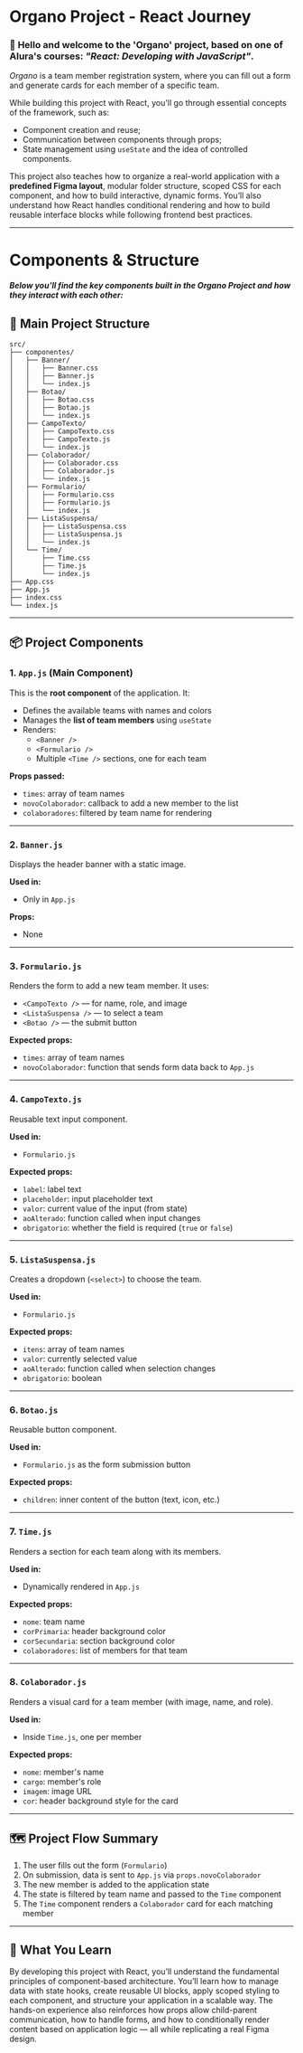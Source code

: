 # **Organo Project - React Journey**

### 👋 **Hello and welcome to the 'Organo' project**, based on one of Alura's courses: *"React: Developing with JavaScript"*.  
*Organo* is a team member registration system, where you can fill out a form and generate cards for each member of a specific team.  

While building this project with React, you'll go through essential concepts of the framework, such as:
- Component creation and reuse;
- Communication between components through props;
- State management using `useState` and the idea of controlled components.

This project also teaches how to organize a real-world application with a **predefined Figma layout**, modular folder structure, scoped CSS for each component, and how to build interactive, dynamic forms. You’ll also understand how React handles conditional rendering and how to build reusable interface blocks while following frontend best practices.

---

# **Components & Structure**

#### *Below you'll find the key components built in the Organo Project and how they interact with each other:*  

## 📁 Main Project Structure

```plaintext
src/
├── componentes/
│   ├── Banner/
│   │   ├── Banner.css
│   │   ├── Banner.js
│   │   └── index.js
│   ├── Botao/
│   │   ├── Botao.css
│   │   ├── Botao.js
│   │   └── index.js
│   ├── CampoTexto/
│   │   ├── CampoTexto.css
│   │   ├── CampoTexto.js
│   │   └── index.js
│   ├── Colaborador/
│   │   ├── Colaborador.css
│   │   ├── Colaborador.js
│   │   └── index.js
│   ├── Formulario/
│   │   ├── Formulario.css
│   │   ├── Formulario.js
│   │   └── index.js
│   ├── ListaSuspensa/
│   │   ├── ListaSuspensa.css
│   │   ├── ListaSuspensa.js
│   │   └── index.js
│   └── Time/
│       ├── Time.css
│       ├── Time.js
│       └── index.js
├── App.css
├── App.js
├── index.css
└── index.js
```

---

## 📦 Project Components

### 1. `App.js` (Main Component)

This is the **root component** of the application. It:

- Defines the available teams with names and colors
- Manages the **list of team members** using `useState`
- Renders:
  - `<Banner />`
  - `<Formulario />`
  - Multiple `<Time />` sections, one for each team

**Props passed:**
- `times`: array of team names
- `novoColaborador`: callback to add a new member to the list
- `colaboradores`: filtered by team name for rendering

---

### 2. `Banner.js`

Displays the header banner with a static image.

**Used in:**
- Only in `App.js`

**Props:**
- None

---

### 3. `Formulario.js`

Renders the form to add a new team member. It uses:

- `<CampoTexto />` — for name, role, and image
- `<ListaSuspensa />` — to select a team
- `<Botao />` — the submit button

**Expected props:**
- `times`: array of team names
- `novoColaborador`: function that sends form data back to `App.js`

---

### 4. `CampoTexto.js`

Reusable text input component.

**Used in:**
- `Formulario.js`

**Expected props:**
- `label`: label text
- `placeholder`: input placeholder text
- `valor`: current value of the input (from state)
- `aoAlterado`: function called when input changes
- `obrigatorio`: whether the field is required (`true` or `false`)

---

### 5. `ListaSuspensa.js`

Creates a dropdown (`<select>`) to choose the team.

**Used in:**
- `Formulario.js`

**Expected props:**
- `itens`: array of team names
- `valor`: currently selected value
- `aoAlterado`: function called when selection changes
- `obrigatorio`: boolean

---

### 6. `Botao.js`

Reusable button component.

**Used in:**
- `Formulario.js` as the form submission button

**Expected props:**
- `children`: inner content of the button (text, icon, etc.)

---

### 7. `Time.js`

Renders a section for each team along with its members.

**Used in:**
- Dynamically rendered in `App.js`

**Expected props:**
- `nome`: team name
- `corPrimaria`: header background color
- `corSecundaria`: section background color
- `colaboradores`: list of members for that team

---

### 8. `Colaborador.js`

Renders a visual card for a team member (with image, name, and role).

**Used in:**
- Inside `Time.js`, one per member

**Expected props:**
- `nome`: member's name
- `cargo`: member's role
- `imagem`: image URL
- `cor`: header background style for the card

---

## 🗺️ Project Flow Summary

1. The user fills out the form (`Formulario`)
2. On submission, data is sent to `App.js` via `props.novoColaborador`
3. The new member is added to the application state
4. The state is filtered by team name and passed to the `Time` component
5. The `Time` component renders a `Colaborador` card for each matching member

---

## 🧠 What You Learn

By developing this project with React, you’ll understand the fundamental principles of component-based architecture. You’ll learn how to manage data with state hooks, create reusable UI blocks, apply scoped styling to each component, and structure your application in a scalable way. The hands-on experience also reinforces how props allow child-parent communication, how to handle forms, and how to conditionally render content based on application logic — all while replicating a real Figma design.

